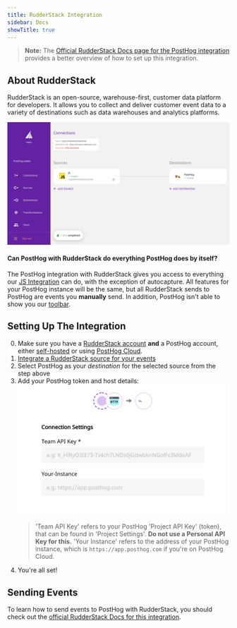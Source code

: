 ```yaml
---
title: RudderStack Integration
sidebar: Docs
showTitle: true
---
```


> **Note:** The [Official RudderStack Docs page for the PostHog integration](https://docs.rudderstack.com/destinations/posthog) provides a better overview of how to set up this integration.

## About RudderStack

RudderStack is an open-source, warehouse-first, customer data platform for developers. It allows you to collect and deliver customer event data to a variety of destinations such as data warehouses and analytics platforms.

![RudderStack Dashboard](../../images/rudderstack-dashboard.png)

#### Can PostHog with RudderStack do everything PostHog does by itself?

The PostHog integration with RudderStack gives you access to everything our [JS Integration](/docs/integrations/js-integration) can do, with the exception of autocapture. All features for your PostHog instance will be the same, but all RudderStack sends to PostHog are events you **manually** send. In addition, PostHog isn't able to show you our [toolbar](/docs/features/toolbar). 

## Setting Up The Integration

0. Make sure you have a [RudderStack account](https://rudderstack.com/) **and** a PostHog account, either [self-hosted](/docs/deployment) or using [PostHog Cloud](https://app.posthog.com/signup).
1. [Integrate a RudderStack source for your events](https://docs.rudderstack.com/how-to-guides/adding-source-and-destination-rudderstack)
1. Select PostHog as your _destination_ for the selected source from the step above
1. Add your PostHog token and host details:
    <br/>![RudderStack Dashboard](../../images/rs-posthog-config.png)<br/>
    > 'Team API Key' refers to your PostHog 'Project API Key' (token), that can be found in 'Project Settings'. **Do not use a Personal API Key for this.** 'Your Instance' refers to the address of your PostHog instance, which is `https://app.posthog.com` if you're on PostHog Cloud.
1. You're all set!

## Sending Events

To learn how to send events to PostHog with RudderStack, you should check out the [official RudderStack Docs for this integration](https://docs.rudderstack.com/destinations/posthog). 
